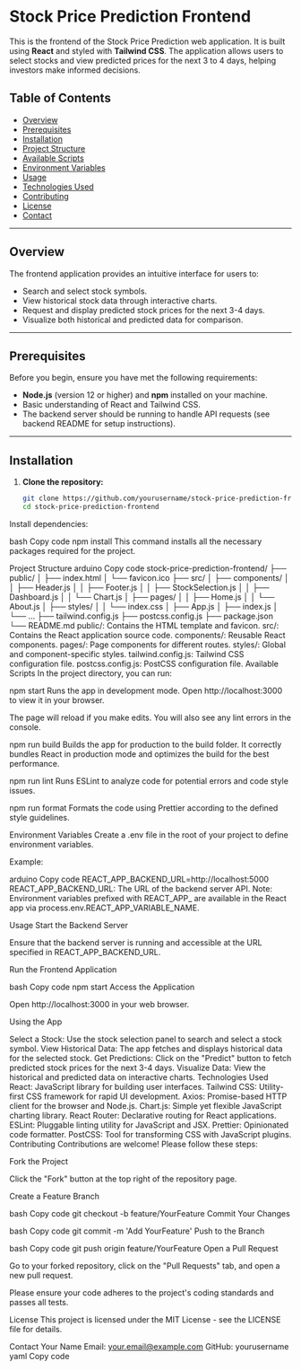 # Stock Price Prediction Frontend

This is the frontend of the Stock Price Prediction web application. It is built using **React** and styled with **Tailwind CSS**. The application allows users to select stocks and view predicted prices for the next 3 to 4 days, helping investors make informed decisions.

## Table of Contents

- [Overview](#overview)
- [Prerequisites](#prerequisites)
- [Installation](#installation)
- [Project Structure](#project-structure)
- [Available Scripts](#available-scripts)
- [Environment Variables](#environment-variables)
- [Usage](#usage)
- [Technologies Used](#technologies-used)
- [Contributing](#contributing)
- [License](#license)
- [Contact](#contact)

---

## Overview

The frontend application provides an intuitive interface for users to:

- Search and select stock symbols.
- View historical stock data through interactive charts.
- Request and display predicted stock prices for the next 3-4 days.
- Visualize both historical and predicted data for comparison.

---

## Prerequisites

Before you begin, ensure you have met the following requirements:

- **Node.js** (version 12 or higher) and **npm** installed on your machine.
- Basic understanding of React and Tailwind CSS.
- The backend server should be running to handle API requests (see backend README for setup instructions).

---

## Installation

1. **Clone the repository:**

   ```bash
   git clone https://github.com/yourusername/stock-price-prediction-frontend.git
   cd stock-price-prediction-frontend


Install dependencies:

bash
Copy code
npm install
This command installs all the necessary packages required for the project.

Project Structure
arduino
Copy code
stock-price-prediction-frontend/
├── public/
│   ├── index.html
│   └── favicon.ico
├── src/
│   ├── components/
│   │   ├── Header.js
│   │   ├── Footer.js
│   │   ├── StockSelection.js
│   │   ├── Dashboard.js
│   │   └── Chart.js
│   ├── pages/
│   │   ├── Home.js
│   │   └── About.js
│   ├── styles/
│   │   └── index.css
│   ├── App.js
│   ├── index.js
│   └── ...
├── tailwind.config.js
├── postcss.config.js
├── package.json
└── README.md
public/: Contains the HTML template and favicon.
src/: Contains the React application source code.
components/: Reusable React components.
pages/: Page components for different routes.
styles/: Global and component-specific styles.
tailwind.config.js: Tailwind CSS configuration file.
postcss.config.js: PostCSS configuration file.
Available Scripts
In the project directory, you can run:

npm start
Runs the app in development mode.
Open http://localhost:3000 to view it in your browser.

The page will reload if you make edits.
You will also see any lint errors in the console.

npm run build
Builds the app for production to the build folder.
It correctly bundles React in production mode and optimizes the build for the best performance.

npm run lint
Runs ESLint to analyze code for potential errors and code style issues.

npm run format
Formats the code using Prettier according to the defined style guidelines.

Environment Variables
Create a .env file in the root of your project to define environment variables.

Example:

arduino
Copy code
REACT_APP_BACKEND_URL=http://localhost:5000
REACT_APP_BACKEND_URL: The URL of the backend server API.
Note: Environment variables prefixed with REACT_APP_ are available in the React app via process.env.REACT_APP_VARIABLE_NAME.

Usage
Start the Backend Server

Ensure that the backend server is running and accessible at the URL specified in REACT_APP_BACKEND_URL.

Run the Frontend Application

bash
Copy code
npm start
Access the Application

Open http://localhost:3000 in your web browser.

Using the App

Select a Stock:
Use the stock selection panel to search and select a stock symbol.
View Historical Data:
The app fetches and displays historical data for the selected stock.
Get Predictions:
Click on the "Predict" button to fetch predicted stock prices for the next 3-4 days.
Visualize Data:
View the historical and predicted data on interactive charts.
Technologies Used
React: JavaScript library for building user interfaces.
Tailwind CSS: Utility-first CSS framework for rapid UI development.
Axios: Promise-based HTTP client for the browser and Node.js.
Chart.js: Simple yet flexible JavaScript charting library.
React Router: Declarative routing for React applications.
ESLint: Pluggable linting utility for JavaScript and JSX.
Prettier: Opinionated code formatter.
PostCSS: Tool for transforming CSS with JavaScript plugins.
Contributing
Contributions are welcome! Please follow these steps:

Fork the Project

Click the "Fork" button at the top right of the repository page.

Create a Feature Branch

bash
Copy code
git checkout -b feature/YourFeature
Commit Your Changes

bash
Copy code
git commit -m 'Add YourFeature'
Push to the Branch

bash
Copy code
git push origin feature/YourFeature
Open a Pull Request

Go to your forked repository, click on the "Pull Requests" tab, and open a new pull request.

Please ensure your code adheres to the project's coding standards and passes all tests.

License
This project is licensed under the MIT License - see the LICENSE file for details.

Contact
Your Name
Email: your.email@example.com
GitHub: yourusername
yaml
Copy code
